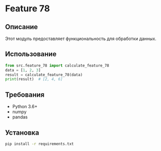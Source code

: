 # Feature 78
## Описание
Этот модуль предоставляет функциональность для обработки данных.
## Использование
```python
from src.feature_78 import calculate_feature_78
data = [1, 2, 3]
result = calculate_feature_78(data)
print(result)  # [2, 4, 6]
```
## Требования
- Python 3.6+
- numpy
- pandas
## Установка
```bash
pip install -r requirements.txt
```